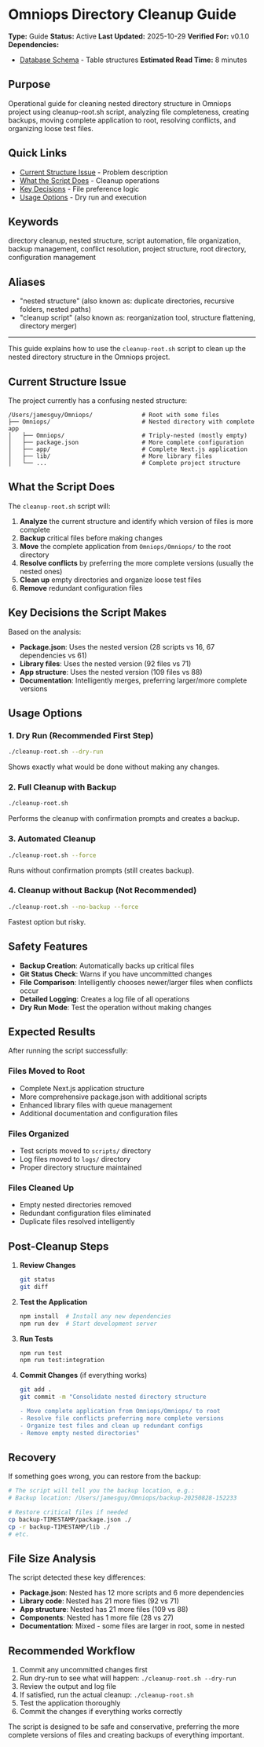 # Omniops Directory Cleanup Guide

**Type:** Guide
**Status:** Active
**Last Updated:** 2025-10-29
**Verified For:** v0.1.0
**Dependencies:**
- [Database Schema](../01-ARCHITECTURE/database-schema.md) - Table structures
**Estimated Read Time:** 8 minutes

## Purpose
Operational guide for cleaning nested directory structure in Omniops project using cleanup-root.sh script, analyzing file completeness, creating backups, moving complete application to root, resolving conflicts, and organizing loose test files.

## Quick Links
- [Current Structure Issue](#current-structure-issue) - Problem description
- [What the Script Does](#what-the-script-does) - Cleanup operations
- [Key Decisions](#key-decisions-the-script-makes) - File preference logic
- [Usage Options](#usage-options) - Dry run and execution

## Keywords
directory cleanup, nested structure, script automation, file organization, backup management, conflict resolution, project structure, root directory, configuration management

## Aliases
- "nested structure" (also known as: duplicate directories, recursive folders, nested paths)
- "cleanup script" (also known as: reorganization tool, structure flattening, directory merger)

---

This guide explains how to use the `cleanup-root.sh` script to clean up the nested directory structure in the Omniops project.

## Current Structure Issue

The project currently has a confusing nested structure:
```
/Users/jamesguy/Omniops/              # Root with some files
├── Omniops/                          # Nested directory with complete app
│   ├── Omniops/                      # Triply-nested (mostly empty)
│   ├── package.json                  # More complete configuration
│   ├── app/                          # Complete Next.js application
│   ├── lib/                          # More library files
│   └── ...                           # Complete project structure
```

## What the Script Does

The `cleanup-root.sh` script will:

1. **Analyze** the current structure and identify which version of files is more complete
2. **Backup** critical files before making changes
3. **Move** the complete application from `Omniops/Omniops/` to the root directory
4. **Resolve conflicts** by preferring the more complete versions (usually the nested ones)
5. **Clean up** empty directories and organize loose test files
6. **Remove** redundant configuration files

## Key Decisions the Script Makes

Based on the analysis:
- **Package.json**: Uses the nested version (28 scripts vs 16, 67 dependencies vs 61)
- **Library files**: Uses the nested version (92 files vs 71)
- **App structure**: Uses the nested version (109 files vs 88)
- **Documentation**: Intelligently merges, preferring larger/more complete versions

## Usage Options

### 1. Dry Run (Recommended First Step)
```bash
./cleanup-root.sh --dry-run
```
Shows exactly what would be done without making any changes.

### 2. Full Cleanup with Backup
```bash
./cleanup-root.sh
```
Performs the cleanup with confirmation prompts and creates a backup.

### 3. Automated Cleanup
```bash
./cleanup-root.sh --force
```
Runs without confirmation prompts (still creates backup).

### 4. Cleanup without Backup (Not Recommended)
```bash
./cleanup-root.sh --no-backup --force
```
Fastest option but risky.

## Safety Features

- **Backup Creation**: Automatically backs up critical files
- **Git Status Check**: Warns if you have uncommitted changes
- **File Comparison**: Intelligently chooses newer/larger files when conflicts occur
- **Detailed Logging**: Creates a log file of all operations
- **Dry Run Mode**: Test the operation without making changes

## Expected Results

After running the script successfully:

### Files Moved to Root
- Complete Next.js application structure
- More comprehensive package.json with additional scripts
- Enhanced library files with queue management
- Additional documentation and configuration files

### Files Organized
- Test scripts moved to `scripts/` directory
- Log files moved to `logs/` directory  
- Proper directory structure maintained

### Files Cleaned Up
- Empty nested directories removed
- Redundant configuration files eliminated
- Duplicate files resolved intelligently

## Post-Cleanup Steps

1. **Review Changes**
   ```bash
   git status
   git diff
   ```

2. **Test the Application**
   ```bash
   npm install  # Install any new dependencies
   npm run dev  # Start development server
   ```

3. **Run Tests**
   ```bash
   npm run test
   npm run test:integration
   ```

4. **Commit Changes** (if everything works)
   ```bash
   git add .
   git commit -m "Consolidate nested directory structure

   - Move complete application from Omniops/Omniops/ to root
   - Resolve file conflicts preferring more complete versions
   - Organize test files and clean up redundant configs
   - Remove empty nested directories"
   ```

## Recovery

If something goes wrong, you can restore from the backup:

```bash
# The script will tell you the backup location, e.g.:
# Backup location: /Users/jamesguy/Omniops/backup-20250828-152233

# Restore critical files if needed
cp backup-TIMESTAMP/package.json ./
cp -r backup-TIMESTAMP/lib ./
# etc.
```

## File Size Analysis

The script detected these key differences:

- **Package.json**: Nested has 12 more scripts and 6 more dependencies
- **Library code**: Nested has 21 more files (92 vs 71)
- **App structure**: Nested has 21 more files (109 vs 88)
- **Components**: Nested has 1 more file (28 vs 27)
- **Documentation**: Mixed - some files are larger in root, some in nested

## Recommended Workflow

1. Commit any uncommitted changes first
2. Run dry-run to see what will happen: `./cleanup-root.sh --dry-run`
3. Review the output and log file
4. If satisfied, run the actual cleanup: `./cleanup-root.sh`
5. Test the application thoroughly
6. Commit the changes if everything works correctly

The script is designed to be safe and conservative, preferring the more complete versions of files and creating backups of everything important.